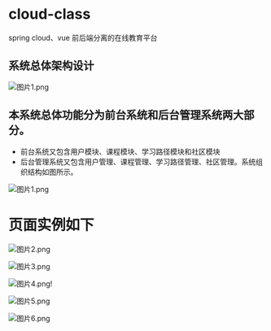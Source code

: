 # cloud-class
spring cloud、vue 前后端分离的在线教育平台
## 系统总体架构设计

![图片1.png](http://oss.dblearn.cn/dbblog/20190320/0efc15b9071c41c582e0b91f3962d186.png)

## 本系统总体功能分为前台系统和后台管理系统两大部分。
- 前台系统又包含用户模块、课程模块、学习路径模块和社区模块
- 后台管理系统又包含用户管理、课程管理、学习路径管理、社区管理。系统组织结构如图所示。

![图片1.png](http://oss.dblearn.cn/dbblog/20190320/20073c8cf58a4a90a36e2739bdbea5cc.png)

# 页面实例如下

![图片2.png](http://oss.dblearn.cn/dbblog/20190320/a96da9b311ce4e31a235a7a6108f9e29.png)

![图片3.png](http://oss.dblearn.cn/dbblog/20190320/39efd470c7b54f9aa549b2a17404d841.png)

![图片4.png](http://oss.dblearn.cn/dbblog/20190320/43a70c6bd4504787bbdaff56f14745fa.png)!

![图片5.png](http://oss.dblearn.cn/dbblog/20190320/34383addb7054ac8accdf0c7dfbb9e8e.png)

![图片6.png](http://oss.dblearn.cn/dbblog/20190320/358ec6b7239b4b4b91b10c63b7d3bca8.png)
